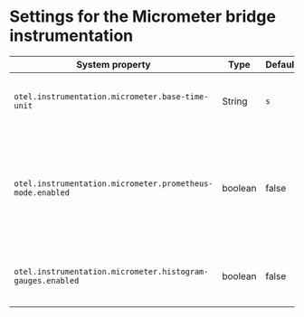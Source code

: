 # Settings for the Micrometer bridge instrumentation

| System property                                            | Type    | Default | Description                                                                                                                                                                                                                                                 |
| ---------------------------------------------------------- | ------- | ------- | ----------------------------------------------------------------------------------------------------------------------------------------------------------------------------------------------------------------------------------------------------------- |
| `otel.instrumentation.micrometer.base-time-unit`           | String  | `s`     | Set the base time unit for the OpenTelemetry `MeterRegistry` implementation. <details><summary>Valid values</summary>`ns`, `nanoseconds`, `us`, `microseconds`, `ms`, `milliseconds`, `s`, `seconds`, `min`, `minutes`, `h`, `hours`, `d`, `days`</details> |
| `otel.instrumentation.micrometer.prometheus-mode.enabled`  | boolean | false   | Enable the "Prometheus mode" this will simulate the behavior of Micrometer's PrometheusMeterRegistry. The instruments will be renamed to match Micrometer instrument naming, and the base time unit will be set to seconds.                                 |
| `otel.instrumentation.micrometer.histogram-gauges.enabled` | boolean | false   | Enables the generation of gauge-based Micrometer histograms for `DistributionSummary` and `Timer` instruments.                                                                                                                                              |
